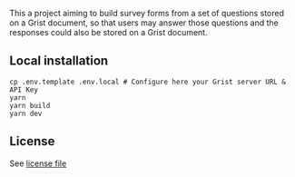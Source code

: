This a project aiming to build survey forms from a set of questions stored on a Grist document, so that users may answer those questions and the responses could also be stored on a Grist document.

## Local installation

```
cp .env.template .env.local # Configure here your Grist server URL & API Key
yarn
yarn build
yarn dev
```

## License

See [license file](License.md)